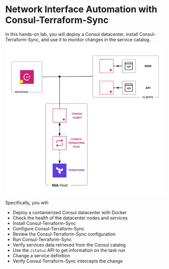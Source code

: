 # Network Interface Automation with Consul-Terraform-Sync

In this hands-on lab, you will deploy a Consul datacenter,
install Consul-Terraform-Sync, and use it to monitor changes in the service
catalog.


![NIA with Consul-Terraform-Sync](./assets/consul-nia-cts.png)


Specifically, you will:

- Deploy a contanierized Consul datacenter with Docker
- Check the health of the datacenter nodes and services
- Install Consul-Terraform-Sync
- Configure Consul-Terraform-Sync
- Review the Consul-Terraform-Sync configuration
- Run Consul-Terraform-Sync
- Verify services data retrieved from the Consul catalog
- Use the `/status` API to get information on the task run
- Change a service definition
- Verify Consul-Terraform-Sync intercepts the change